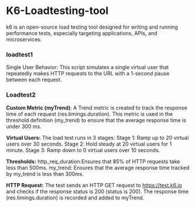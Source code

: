 # K6-Loadtesting-tool
k6 is an open-source load testing tool designed for writing and running performance tests, especially targeting applications, APIs, and microservices.

### loadtest1
Single User Behavior: This script simulates a single virtual user that repeatedly makes HTTP requests to the URL with a 1-second pause between each request.

### Loadtest2

**Custom Metric (myTrend)**:
A Trend metric is created to track the response time of each request (res.timings.duration).
This metric is used in the threshold definition (my_trend) to ensure that the average response time is under 300 ms.

**Virtual Users:**
The load test runs in 3 stages:
Stage 1: Ramp up to 20 virtual users over 30 seconds.
Stage 2: Hold steady at 20 virtual users for 1 minute.
Stage 3: Ramp down to 0 virtual users over 10 seconds.

**Thresholds:**
http_req_duration:Ensures that 85% of HTTP requests take less than 500ms.
my_trend: Ensures that the average response time tracked by my_trend is less than 300ms.

**HTTP Request:**
The test sends an HTTP GET request to https://test.k6.io and checks if the response status is 200 (status is 200).
The response time (res.timings.duration) is recorded and added to myTrend.
